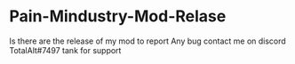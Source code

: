 # Pain-Mindustry-Mod-Relase
Is there are the release of my mod 
to report Any bug contact me on discord 
TotalAlt#7497 tank for support

